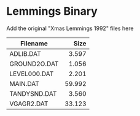 # Lemmings Binary
Add the original "Xmas Lemmings 1992" files here


| Filename      | Size         |
| ------------- |-------------:|
| ADLIB.DAT	|       3.597	|
| GROUND2O.DAT	|       1.056	|
| LEVEL000.DAT	|       2.201	|
| MAIN.DAT	|      59.992	|
| TANDYSND.DAT	|       3.560	|
| VGAGR2.DAT	|      33.123	|
